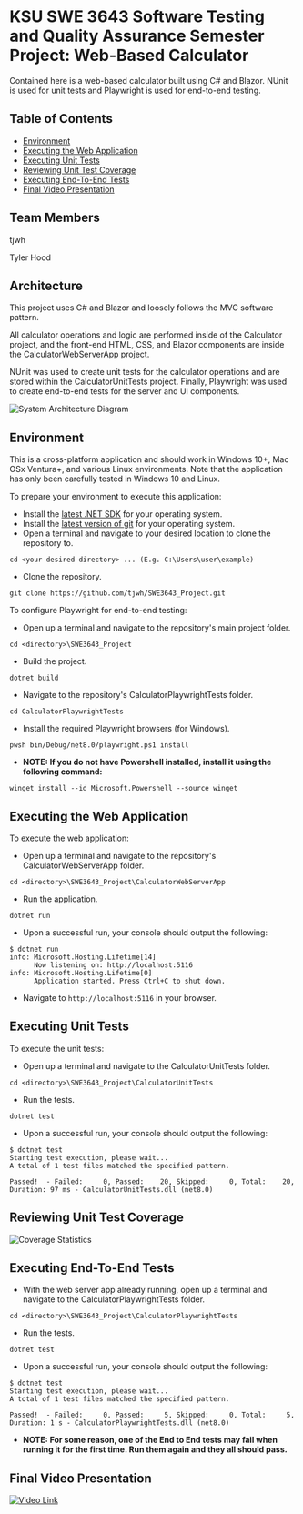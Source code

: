 # KSU SWE 3643 Software Testing and Quality Assurance Semester Project: Web-Based Calculator
Contained here is a web-based calculator built using C# and Blazor. NUnit is used for unit tests and
Playwright is used for end-to-end testing.

## Table of Contents
- [Environment](#environment)
- [Executing the Web Application](#executing-the-web-application)
- [Executing Unit Tests](#executing-unit-tests)
- [Reviewing Unit Test Coverage](#reviewing-unit-test-coverage)
- [Executing End-To-End Tests](#executing-end-to-end-tests)
- [Final Video Presentation](#final-video-presentation)

## Team Members
tjwh

Tyler Hood

## Architecture
This project uses C# and Blazor and loosely follows the MVC software pattern. 

All calculator operations and
logic are performed inside of the Calculator project, and the front-end HTML, CSS, and Blazor components are
inside the CalculatorWebServerApp project. 

NUnit was used to create unit tests for the calculator operations
and are stored within the CalculatorUnitTests project. Finally, Playwright was used to create end-to-end 
tests for the server and UI components.

![System Architecture Diagram](https://i.imgur.com/Cc82Ltk.png)

## Environment
This is a cross-platform application and should work in Windows 10+, Mac OSx Ventura+, and various Linux 
environments. Note that the application has only been carefully tested in Windows 10 and Linux.

To prepare your environment to execute this application:
* Install the [latest .NET SDK](https://dotnet.microsoft.com/en-us/download/dotnet/8.0) for your operating system.
* Install the [latest version of git](https://git-scm.com/download/win) for your operating system.
* Open a terminal and navigate to your desired location to clone the repository to.

`cd <your desired directory> ... (E.g. C:\Users\user\example)`
  
* Clone the repository.

`git clone https://github.com/tjwh/SWE3643_Project.git`

To configure Playwright for end-to-end testing:
* Open up a terminal and navigate to the repository's main project folder.

`cd <directory>\SWE3643_Project`

* Build the project.

`dotnet build`

* Navigate to the repository's CalculatorPlaywrightTests folder.

`cd CalculatorPlaywrightTests`

* Install the required Playwright browsers (for Windows).

`pwsh bin/Debug/net8.0/playwright.ps1 install`

* __NOTE: If you do not have Powershell installed, install it using the following command:__

`winget install --id Microsoft.Powershell --source winget`

## Executing the Web Application
To execute the web application: 

* Open up a terminal and navigate to the repository's CalculatorWebServerApp folder.

`cd <directory>\SWE3643_Project\CalculatorWebServerApp`

* Run the application.

`dotnet run`

* Upon a successful run, your console should output the following:
```
$ dotnet run
info: Microsoft.Hosting.Lifetime[14]
      Now listening on: http://localhost:5116
info: Microsoft.Hosting.Lifetime[0]
      Application started. Press Ctrl+C to shut down.
```

* Navigate to `http://localhost:5116` in your browser.

## Executing Unit Tests
To execute the unit tests:

* Open up a terminal and navigate to the CalculatorUnitTests folder.

`cd <directory>\SWE3643_Project\CalculatorUnitTests`

* Run the tests.

`dotnet test`

* Upon a successful run, your console should output the following:
```
$ dotnet test
Starting test execution, please wait...
A total of 1 test files matched the specified pattern.

Passed!  - Failed:     0, Passed:    20, Skipped:     0, Total:    20,
Duration: 97 ms - CalculatorUnitTests.dll (net8.0)
```

## Reviewing Unit Test Coverage
![Coverage Statistics](https://i.imgur.com/d1CNSxQ.png)

## Executing End-To-End Tests
* With the web server app already running, open up a terminal and navigate to the CalculatorPlaywrightTests folder.

`cd <directory>\SWE3643_Project\CalculatorPlaywrightTests`

* Run the tests.

`dotnet test`

* Upon a successful run, your console should output the following:
```
$ dotnet test
Starting test execution, please wait...
A total of 1 test files matched the specified pattern.

Passed!  - Failed:     0, Passed:     5, Skipped:     0, Total:     5,
Duration: 1 s - CalculatorPlaywrightTests.dll (net8.0)
```

* __NOTE: For some reason, one of the End to End tests may fail when running it for the first time. Run them again and they all should pass.__

## Final Video Presentation
[![Video Link](https://i.imgur.com/LsmM3Se.png)](https://www.youtube.com/watch?v=k0-N-1a8jpw)
